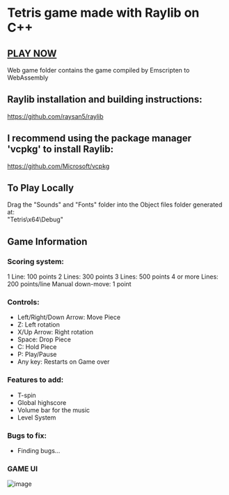 # **Tetris** game made with **Raylib** on **C++**

## [PLAY NOW](https://arcade-tetris.netlify.app)
Web game folder contains the game compiled by Emscripten to WebAssembly

## **Raylib** installation and building instructions: 
https://github.com/raysan5/raylib

## I recommend using the package manager **'vcpkg'** to install Raylib: 
https://github.com/Microsoft/vcpkg
  
## To Play Locally
Drag the "Sounds" and "Fonts" folder into the Object files folder generated at: <br>
"Tetris\x64\Debug"



## Game Information ##

### **Scoring system:**
1 Line: 100 points
2 Lines: 300 points
3 Lines: 500 points
4 or more Lines: 200 points/line
Manual down-move: 1 point

### **Controls:**
- Left/Right/Down Arrow: Move Piece
- Z: Left rotation
- X/Up Arrow: Right rotation
- Space: Drop Piece
- C: Hold Piece
- P: Play/Pause
- Any key: Restarts on Game over

### **Features to add:**
- T-spin
- Global highscore
- Volume bar for the music
- Level System 

### **Bugs to fix:**
- Finding bugs...

### **GAME UI**

![image](https://github.com/xFooFoo/Tetris/assets/73238233/8c9ca15a-511a-4aa8-94d6-27f22cbac53c)

